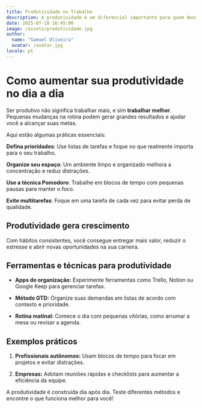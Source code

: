 ```yaml
---
title: Produtividade no Trabalho
description: A produtividade é um diferencial importante para quem deseja crescer profissionalmente. Descubra como organizar seu tempo e alcançar mais resultados.
date: 2025-07-18 16:45:00
image: /assets/produtividade.jpg
author:
  name: "Samuel Oliveira"
  avatar: /avatar.jpg
locale: pt
---
```


# Como aumentar sua produtividade no dia a dia

Ser produtivo não significa trabalhar mais, e sim **trabalhar melhor**. Pequenas mudanças na rotina podem gerar grandes resultados e ajudar você a alcançar suas metas.

Aqui estão algumas práticas essenciais:

**Defina prioridades**: Use listas de tarefas e foque no que realmente importa para o seu trabalho.

**Organize seu espaço**: Um ambiente limpo e organizado melhora a concentração e reduz distrações.

**Use a técnica Pomodoro**: Trabalhe em blocos de tempo com pequenas pausas para manter o foco.

**Evite multitarefas**: Foque em uma tarefa de cada vez para evitar perda de qualidade.

## Produtividade gera crescimento

Com hábitos consistentes, você consegue entregar mais valor, reduzir o estresse e abrir novas oportunidades na sua carreira.

## Ferramentas e técnicas para produtividade

- **Apps de organização:** Experimente ferramentas como Trello, Notion ou Google Keep para gerenciar tarefas.

- **Método GTD:** Organize suas demandas em listas de acordo com contexto e prioridade.

- **Rotina matinal:** Comece o dia com pequenas vitórias, como arrumar a mesa ou revisar a agenda.

## Exemplos práticos

1. **Profissionais autônomos:** Usam blocos de tempo para focar em projetos e evitar distrações.

2. **Empresas:** Adotam reuniões rápidas e checklists para aumentar a eficiência da equipe.

A produtividade é construída dia após dia. Teste diferentes métodos e encontre o que funciona melhor para você!
